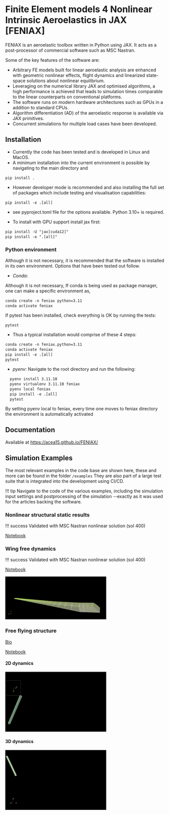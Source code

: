# Finite Element models 4 Nonlinear Intrinsic Aeroelastics in JAX [FENIAX]

FENIAX is an aeroelastic toolbox  written in Python using JAX. It acts as a post-processor of commercial software such as MSC Nastran. 

Some of the key features of the software are:
- Arbitrary FE models built for linear aeroelastic analysis are enhanced with geometric nonlinear effects, flight dynamics and linearized state-space solutions about nonlinear equilibrium.
- Leveraging on the numerical library JAX and optimised algorithms, a high performance is achieved that leads to simulation times comparable to the linear counterparts on conventional platforms.
- The software runs on modern hardware architectures such as GPUs in a addition to standard CPUs.
- Algorithm differentiation (AD) of the aeroelastic response is available via JAX primitives. 
- Concurrent simulations for multiple load cases have been developed.

## Installation

- Currently the code has been tested and is developed in Linux and MacOS.
- A minimum installation into the current environment is possible by navigating to the main directory and
```
pip install .
```

- However developer mode is recommended and also installing the full set of packages which include testing and visualisation capabilities:

```
pip install -e .[all]
```

- see pyproject.toml file for the options available. Python 3.10+ is required.

- To install with GPU support install jax first:
```
pip install -U "jax[cuda12]"
pip install -e ".[all]"
```


### Python environment
Although it is not necessary, it is recommended that the software is installed in its own environment. Options that have been tested out follow.

- _Conda_:

Although it is not necessary, If conda is being used as package manager, one can make a specific environment as,

```
conda create -n feniax python=3.11
conda activate feniax
```

If pytest has been installed, check everything is OK by running the tests: 

```
pytest
```

- Thus a typical installation would comprise of these 4 steps:
```
conda create -n feniax.python=3.11
conda activate feniax
pip install -e .[all]
pytest
```

- _pyenv_: Navigate to the root directory and run the following: 

```
  pyenv install 3.11.10
  pyenv virtualenv 3.11.10 feniax
  pyenv local feniax
  pip install -e .[all]
  pytest
```
By setting pyenv local to feniax, every time one moves to feniax directory the environment is automatically activated


## Documentation
Available at https://acea15.github.io/FENIAX/

## Simulation Examples

The most relevant examples in the code base are shown here, these and more can be found in the folder `/examples`
They are also part of a large test suite that is integrated into the development using CI/CD.

!!! tip
    Navigate to the code of the various examples, including the simulation input settings and postprocessing of the simulation --exactly as it was used for the articles backing the software.


### Nonlinear structural static results
!!! success
    Validated with MSC Nastran nonlinear solution (sol 400)

[Notebook](./docs/documentation/examples/SailPlane/sailplane_nb.md)

### Wing free dynamics
!!! success
    Validated with MSC Nastran nonlinear solution (sol 400)
	
[Notebook](./docs/documentation/examples/wingSP/wingSP_nb.md)


![Wing free dynamics](./docs/media/wingSP_optimized.gif)

	
### Free flying structure

[Bio](https://mechanics.stanford.edu/simo)

[Notebook](./docs/documentation/examples/wingSP/wingSP_nb.md)

#### 2D dynamics
![Free flying structure 2D](./docs/media/SimoFFB2D_optimized.gif)
#### 3D dynamics
![Free flying structure 3D](./docs/media/SimoFFB3D_optimized.gif)


